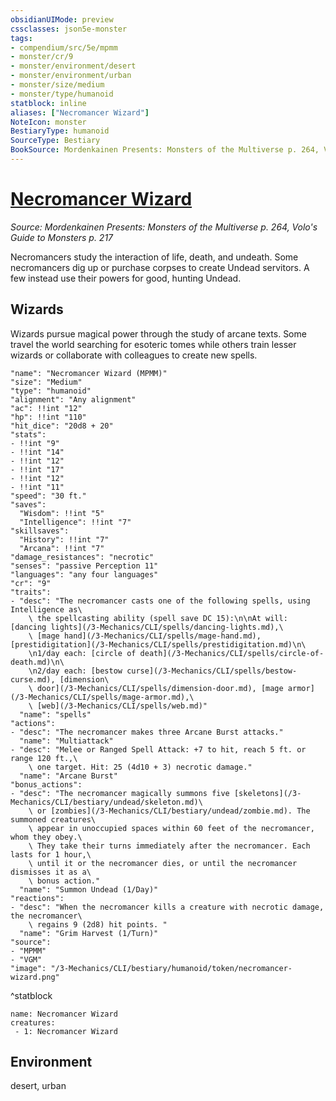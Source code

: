 ```yaml
---
obsidianUIMode: preview
cssclasses: json5e-monster
tags:
- compendium/src/5e/mpmm
- monster/cr/9
- monster/environment/desert
- monster/environment/urban
- monster/size/medium
- monster/type/humanoid
statblock: inline
aliases: ["Necromancer Wizard"]
NoteIcon: monster
BestiaryType: humanoid
SourceType: Bestiary
BookSource: Mordenkainen Presents: Monsters of the Multiverse p. 264, Volo's Guide to Monsters p. 217
---
```

# [Necromancer Wizard](3-Mechanics\CLI\bestiary\humanoid/necromancer-wizard-mpmm.md)
*Source: Mordenkainen Presents: Monsters of the Multiverse p. 264, Volo's Guide to Monsters p. 217*  

Necromancers study the interaction of life, death, and undeath. Some necromancers dig up or purchase corpses to create Undead servitors. A few instead use their powers for good, hunting Undead.

## Wizards

Wizards pursue magical power through the study of arcane texts. Some travel the world searching for esoteric tomes while others train lesser wizards or collaborate with colleagues to create new spells.

```statblock
"name": "Necromancer Wizard (MPMM)"
"size": "Medium"
"type": "humanoid"
"alignment": "Any alignment"
"ac": !!int "12"
"hp": !!int "110"
"hit_dice": "20d8 + 20"
"stats":
- !!int "9"
- !!int "14"
- !!int "12"
- !!int "17"
- !!int "12"
- !!int "11"
"speed": "30 ft."
"saves":
  "Wisdom": !!int "5"
  "Intelligence": !!int "7"
"skillsaves":
  "History": !!int "7"
  "Arcana": !!int "7"
"damage_resistances": "necrotic"
"senses": "passive Perception 11"
"languages": "any four languages"
"cr": "9"
"traits":
- "desc": "The necromancer casts one of the following spells, using Intelligence as\
    \ the spellcasting ability (spell save DC 15):\n\nAt will: [dancing lights](/3-Mechanics/CLI/spells/dancing-lights.md),\
    \ [mage hand](/3-Mechanics/CLI/spells/mage-hand.md), [prestidigitation](/3-Mechanics/CLI/spells/prestidigitation.md)\n\
    \n1/day each: [circle of death](/3-Mechanics/CLI/spells/circle-of-death.md)\n\
    \n2/day each: [bestow curse](/3-Mechanics/CLI/spells/bestow-curse.md), [dimension\
    \ door](/3-Mechanics/CLI/spells/dimension-door.md), [mage armor](/3-Mechanics/CLI/spells/mage-armor.md),\
    \ [web](/3-Mechanics/CLI/spells/web.md)"
  "name": "spells"
"actions":
- "desc": "The necromancer makes three Arcane Burst attacks."
  "name": "Multiattack"
- "desc": "Melee or Ranged Spell Attack: +7 to hit, reach 5 ft. or range 120 ft.,\
    \ one target. Hit: 25 (4d10 + 3) necrotic damage."
  "name": "Arcane Burst"
"bonus_actions":
- "desc": "The necromancer magically summons five [skeletons](/3-Mechanics/CLI/bestiary/undead/skeleton.md)\
    \ or [zombies](/3-Mechanics/CLI/bestiary/undead/zombie.md). The summoned creatures\
    \ appear in unoccupied spaces within 60 feet of the necromancer, whom they obey.\
    \ They take their turns immediately after the necromancer. Each lasts for 1 hour,\
    \ until it or the necromancer dies, or until the necromancer dismisses it as a\
    \ bonus action."
  "name": "Summon Undead (1/Day)"
"reactions":
- "desc": "When the necromancer kills a creature with necrotic damage, the necromancer\
    \ regains 9 (2d8) hit points. "
  "name": "Grim Harvest (1/Turn)"
"source":
- "MPMM"
- "VGM"
"image": "/3-Mechanics/CLI/bestiary/humanoid/token/necromancer-wizard.png"
```
^statblock

```encounter-table
name: Necromancer Wizard
creatures:
 - 1: Necromancer Wizard
```

## Environment

desert, urban